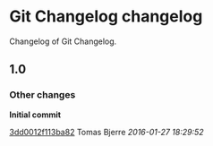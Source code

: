 # Git Changelog changelog

Changelog of Git Changelog.

## 1.0
### Other changes

**Initial commit**


[3dd0012f113ba82](https://github.com/tomasbjerre/git-changelog-lib/commit/3dd0012f113ba82) Tomas Bjerre *2016-01-27 18:29:52*


